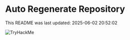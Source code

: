 # Auto Regenerate Repository

This README was last updated: 2025-06-02 20:52:02

 ![TryHackMe](https://tryhackme.com/badge/533634)